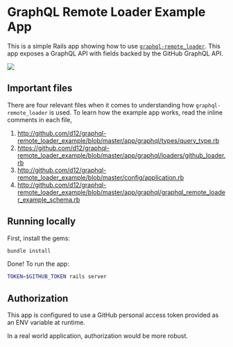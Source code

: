 # GraphQL Remote Loader Example App

This is a simple Rails app showing how to use [`graphql-remote_loader`](https://github.com/d12/graphql-remote_loader). This app exposes a GraphQL API with fields backed by the GitHub GraphQL API.

![](https://i.imgur.com/H16uFGQ.png)

## Important files

There are four relevant files when it comes to understanding how `graphql-remote_loader` is used. To learn how the example app works, read the inline comments in each file,

1. http://github.com/d12/graphql-remote_loader_example/blob/master/app/graphql/types/query_type.rb
2. https://github.com/d12/graphql-remote_loader_example/blob/master/app/graphql/loaders/github_loader.rb
3. http://github.com/d12/graphql-remote_loader_example/blob/master/config/application.rb
4. http://github.com/d12/graphql-remote_loader_example/blob/master/app/graphql/graphql_remote_loader_example_schema.rb

## Running locally

First, install the gems:

```bash
bundle install
```

Done! To run the app:

```bash
TOKEN=$GITHUB_TOKEN rails server
```

## Authorization

This app is configured to use a GitHub personal access token provided as an ENV variable at runtime.

In a real world application, authorization would be more robust.
